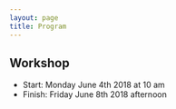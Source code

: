 ```yaml
---
layout: page
title: Program
---
```



## Workshop
* Start: Monday June 4th 2018 at 10 am
* Finish: Friday June 8th 2018 afternoon
